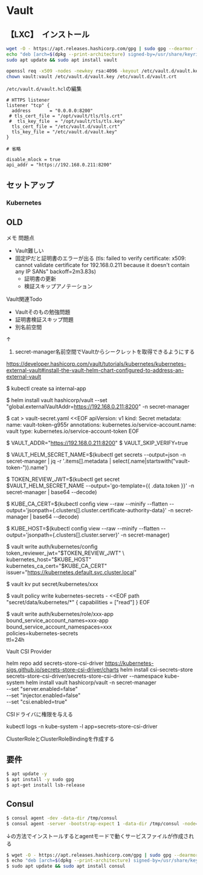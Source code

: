 # Vault

## 【LXC】　インストール

```bash
wget -O - https://apt.releases.hashicorp.com/gpg | sudo gpg --dearmor -o /usr/share/keyrings/hashicorp-archive-keyring.gpg
echo "deb [arch=$(dpkg --print-architecture) signed-by=/usr/share/keyrings/hashicorp-archive-keyring.gpg] https://apt.releases.hashicorp.com $(lsb_release -cs) main" | sudo tee /etc/apt/sources.list.d/hashicorp.list
sudo apt update && sudo apt install vault

openssl req -x509 -nodes -newkey rsa:4096 -keyout /etc/vault.d/vault.key -out /etc/vault.d/vault.crt -subj "/CN=vault.local" -addext "subjectAltName=IP:192.168.0.211"
chown vault:vault /etc/vault.d/vault.key /etc/vault.d/vault.crt
```

`/etc/vault.d/vault.hcl`の編集

```hcl
# HTTPS listener
listener "tcp" {
  address       = "0.0.0.0:8200"
 # tls_cert_file = "/opt/vault/tls/tls.crt"
 #  tls_key_file  = "/opt/vault/tls/tls.key"
  tls_cert_file = "/etc/vault.d/vault.crt"
  tls_key_file = "/etc/vault.d/vault.key"
}

# 省略

disable_mlock = true
api_addr = "https://192.168.0.211:8200"
```

## セットアップ

### Kubernetes

## OLD

メモ
問題点
- Vault難しい
- 固定IPだと証明書のエラーが出る (tls: failed to verify certificate: x509: cannot validate certificate for 192.168.0.211 because it doesn't contain any IP SANs" backoff=2m3.83s)
    - 証明書の更新
    - 検証スキップアノテーション

Vault関連Todo
- Vaultそのもの勉強問題
- 証明書検証スキップ問題
- 別名前空間

↑
1. secret-manager名前空間でVaultからシークレットを取得できるようにする

https://developer.hashicorp.com/vault/tutorials/kubernetes/kubernetes-external-vault#install-the-vault-helm-chart-configured-to-address-an-external-vault

$ kubectl create sa internal-app

$ helm install vault hashicorp/vault --set "global.externalVaultAddr=https://192.168.0.211:8200" -n secret-manager
    
$ cat > vault-secret.yaml <<EOF
apiVersion: v1
kind: Secret
metadata:
  name: vault-token-g955r
  annotations:
    kubernetes.io/service-account.name: vault
type: kubernetes.io/service-account-token
EOF

$ VAULT_ADDR="https://192.168.0.211:8200"
$ VAULT_SKIP_VERIFY=true 

$ VAULT_HELM_SECRET_NAME=$(kubectl get secrets --output=json -n secret-manager | jq -r '.items[].metadata | select(.name|startswith("vault-token-")).name')

$ TOKEN_REVIEW_JWT=$(kubectl get secret $VAULT_HELM_SECRET_NAME --output='go-template={{ .data.token }}' -n secret-manager | base64 --decode)

$ KUBE_CA_CERT=$(kubectl config view --raw --minify --flatten --output='jsonpath={.clusters[].cluster.certificate-authority-data}' -n secret-manager | base64 --decode)

$ KUBE_HOST=$(kubectl config view --raw --minify --flatten --output='jsonpath={.clusters[].cluster.server}' -n secret-manager)

$ vault write auth/kubernetes/config \
     token_reviewer_jwt="$TOKEN_REVIEW_JWT" \
     kubernetes_host="$KUBE_HOST" \
     kubernetes_ca_cert="$KUBE_CA_CERT" \
     issuer="https://kubernetes.default.svc.cluster.local"

$ vault kv put secret/kubernetes/xxx 

$ vault policy write kubernetes-secrets - <<EOF
path "secret/data/kubernetes/*" {
  capabilities = ["read"]
}
EOF

$ vault write auth/kubernetes/role/xxx-app \
     bound_service_account_names=xxx-app \
     bound_service_account_namespaces=xxx \
     policies=kubernetes-secrets \
     ttl=24h


Vault CSI Provider

helm repo add secrets-store-csi-driver https://kubernetes-sigs.github.io/secrets-store-csi-driver/charts
helm install csi-secrets-store secrets-store-csi-driver/secrets-store-csi-driver --namespace kube-system
helm install vault hashicorp/vault -n secret-manager \
  --set "server.enabled=false" \
  --set "injector.enabled=false" \
  --set "csi.enabled=true"

CSIドライバに権限を与える

kubectl logs -n kube-system -l app=secrets-store-csi-driver

ClusterRoleとClusterRoleBindingを作成する

## 要件

```bash
$ apt update -y
$ apt install -y sudo gpg
$ apt-get install lsb-release
```

## Consul

```bash
$ consul agent -dev -data-dir /tmp/consul
$ consul agent -server -bootstrap-expect 1 -data-dir /tmp/consul -node=consul-server -bind=192.168.0.211 -config-dir /etc/consul.d &
```

↓の方法でインストールするとagentモードで動くサービスファイルが作成される

```bash
$ wget -O - https://apt.releases.hashicorp.com/gpg | sudo gpg --dearmor -o /usr/share/keyrings/hashicorp-archive-keyring.gpg
$ echo "deb [arch=$(dpkg --print-architecture) signed-by=/usr/share/keyrings/hashicorp-archive-keyring.gpg] https://apt.releases.hashicorp.com $(lsb_release -cs) main" | sudo tee /etc/apt/sources.list.d/hashicorp.list
$ sudo apt update && sudo apt install consul
```